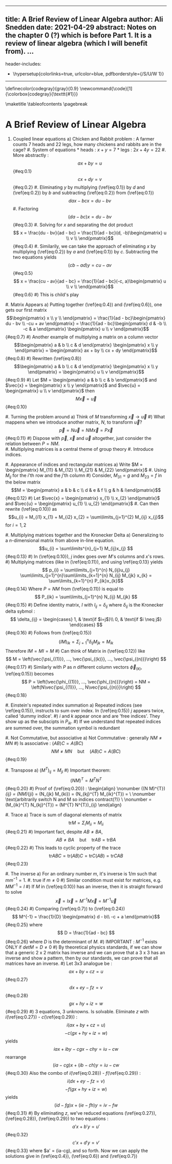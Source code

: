 <!--
Compile :
    pandoc -f markdown notes/some_file.md --filter pandoc-crossref -t latex -o some_file.pdf

--
Notes:
    1. http://lierdakil.github.io/pandoc-crossref/
    
-->


<!--
    YAML section
-->
---
title: A Brief Review of Linear Algebra
author: Ali Snedden
date: 2021-04-29
abstract: Notes on the chapter 0 (?) which is before Part 1. It is a review of linear algebra (which I will benefit from).
...
---
header-includes:
  - \hypersetup{colorlinks=true,
            urlcolor=blue,
            pdfborderstyle={/S/U/W 1}}
---
\definecolor{codegray}{gray}{0.9}
\newcommand{\code}[1]{\colorbox{codegray}{\texttt{#1}}}

\maketitle
\tableofcontents
\pagebreak

A Brief Review of Linear Algebra
====================
1. Coupled linear equations
    a) Chicken and Rabbit problem : A farmer counts 7 heads and 22 legs, how many chickens
       and rabbits are in the cage?
        #. System of equations
            * heads : $x + y = 7$
            * legs  : $2x + 4y = 22$
        #. More abstractly : 
            $$ ax + by = u$$            {#eq:0.1}
            $$ cx + dy = v$$            {#eq:0.2}
        #. Eliminating $y$ by multiplying (\ref{eq:0.1}) by $d$ and (\ref{eq:0.2}) by
           $b$ and subtracting (\ref{eq:0.2}) from (\ref{eq:0.1})
            $$ dax - bcx = du - bv $$
        #. Factoring 
            $$ (da - bc)x = du - bv $$  {#eq:0.3} 
        #. Solving for $x$ and separating the dot product 
            $$ x = \frac{du - bv}{ad - bc} = \frac{1}{ad - bc}(d, -b)\begin{pmatrix} u \\ v \\ 
               \end{pmatrix}$$          {#eq:0.4} 
        #. Similarily, we can take the approach of eliminating $x$ by multiplying 
           (\ref{eq:0.2}) by $a$ and (\ref{eq:0.1})  by $c$. Subtracting the two equations
           yields 
           $$ (cb - ad)y = cu -av$$     {#eq:0.5}
           $$ x = \frac{cu - av}{ad - bc} = \frac{1}{ad - bc}(-c, a)\begin{pmatrix} u \\ v \\ 
              \end{pmatrix}$$ {#eq:0.6} 
    #) This is child's play

#. Matrix Appears
    a) Putting together (\ref{eq:0.4}) and (\ref{eq:0.6}), one gets our first matrix
       $$\begin{pmatrix} x \\ y \\ \end{pmatrix} =
         \frac{1}{ad - bc}\begin{pmatrix} du - bv \\ -cu + av \end{pmatrix} =
         \frac{1}{ad - bc}\begin{pmatrix} d & -b \\ -c & a \end{pmatrix} \begin{pmatrix} u \\ v \end{pmatrix}$$ {#eq:0.7}
    #) Another example of multiplying a matrix on a column vector
       $$\begin{pmatrix} a & b \\ c & d \end{pmatrix} \begin{pmatrix} x \\ y \end{pmatrix} =
        \begin{pmatrix} ax + by \\ cx + dy \end{pmatrix}$$ {#eq:0.8}
    #) Rewritten (\ref{eq:0.8})
       $$\begin{pmatrix} a & b \\ c & d \end{pmatrix} \begin{pmatrix} x \\ y \end{pmatrix} =
        \begin{pmatrix} u \\ v \end{pmatrix}$$ {#eq:0.9}
    #) Let $M = \begin{pmatrix} a & b  \\ c & b  \end{pmatrix}$ and
       $\vec{x} = \begin{pmatrix} x \\ y \end{pmatrix}$ and 
       $\vec{u} = \begin{pmatrix} u \\ v \end{pmatrix}$ then
        $$ M \vec{x} = \vec{u}$$ {#eq:0.10}

#. Turning the problem around
    a) Think of $M$ transforming $\vec{x} \rightarrow \vec{u}$
    #) What mappens when we introduce another matrix, $N$, to transform $\vec{u}$?
    $$\vec{p} = N\vec{u} = N M \vec{x} = P \vec{x}$$ {#eq:0.11}
    #) Dispose with $\vec{p}$, $\vec{x}$ and $\vec{u}$ altogether, just consider the relation
       between $P = N M$.  
        #. Multiplying matrices is a central theme of group theory
        #. Introduce indices. 

#. Appearance of indices and rectangular matrices
    a) Write $M = \begin{pmatrix} M_{11} & M_{12} \\ M_{21} & M_{22} \end{pmatrix}$
        #. Using $M_{ij}$ for the $i$'th row and the $j$'th column
    #) Consider, $M_{31} = g$ and $M_{23} = f$ in the below matrix
        $$M = \begin{pmatrix} a & b & c \\ d & e & f \\ g & h & i\end{pmatrix}$$ {#eq:0.12}
    #) Let $\vec{x} = \begin{pmatrix} x_{1} \\ x_{2} \end{pmatrix}$ and $\vec{u} = \begin{pmatrix} u_{1} \\ u_{2} \end{pmatrix}$ 
        #. Can then rewrite (\ref{eq:0.10}) as 
           $$u_{i} = M_{i1} x_{1} + M_{i2} x_{2} = \sum\limits_{j=1}^{2} M_{ij} x_{j}$$
           for $i = 1, 2$
       
#. Multiplying matrices together and the Kronecker Delta
    a) Generalizing to a $n$-dimensional matrix from above in-line equation.
        $$u_{i} = \sum\limits^{n}_{j=1} M_{ij}x_{j} $$ {#eq:0.13} 
    #) In (\ref{eq:0.10}), $j$ index goes over $M$'s columns and $x$'s rows.
    #) Multiplying matrices (like in (\ref{eq:0.11}), and using \ref{eq:0.13} yields
        $$ p_{i} = \sum\limits_{j=1}^{n} N_{ij}u_{j} \sum\limits_{j=1}^{n}\sum\limits_{k=1}^{n} N_{ij} M_{jk} x_{k} = \sum\limits_{k=1}^{n} P_{ik}x_{k}$$ {#eq:0.14}
    Where $P=NM$ from (\ref{eq:0.11}) is equal to 
    $$ P_{ik} = \sum\limits_{j=1}^{n} N_{ij} M_{jk} $$ {#eq:0.15}
    #) Define identity matrix, $I$ with $I_{ij} = \delta_{ij}$ where $\delta_{ij}$ is the Kronecker delta sybmol : 
    $$ \delta_{ij} = \begin{cases}
                     1, & \text{if $i=j$}\\
                     0, & \text{if $i \neq j$} 
                     \end{cases} $$ {#eq:0.16}
    #) Follows from (\ref{eq:0.15})
    $$ (IM)_{ik} = \Sigma^{n}_{j=1}\delta_{ij}M_{jk} = M_{ik}$$
       Therefore $IM = MI = M$
    #) Can think of Matrix in (\ref{eq:0.12}) like 
    $$ M = \left(\vec{\psi_{(1)}}, ..., \vec{\psi_{(k)}}, ..., \vec{\psi_{(n)}}\right) $${#eq:0.17}
    #) Similarly with $P$ as $n$ different column vectors $\vec{\phi}_{(k)}$, \ref{eq:0.15})
       becomes
    $$ P = \left(\vec{\phi_{(1)}}, ..., \vec{\phi_{(n)}}\right) = NM = \left(N\vec{\psi_{(1)}}, ..., N\vec{\psi_{(n)}}\right) $$ {#eq:0.18}

#. Einstein's repeated index summation
    a) Repeated indices (see \ref{eq:0.15}), instructs to sum over index. In (\ref{eq:0.15})
       $j$ appears twice, called 'dummy indice'. 
    #) $i$ and $k$ appear once and are 'free indices'. They show up as the subscipts in
       $P_{ik}$.
    #) If we understand that repeated indices are summed over, the summation symbol is
       redundant

#. Not Commutative, but associative
    a) Not Commutative : generally $NM \neq MN$
    #) Is associative : $(AB)C = A(BC)$
    $$ NM \neq MN \quad \text{but} \quad (AB)C = A(BC)$$ {#eq:0.19}

#. Transpose
    a) $(M^{T})_{ij} = M_{ji}$
    #) Important theorem:
    $$ (NM)^{T} = M^{T}N^{T} $$ {#eq:0.20}
    #) Proof of (\ref{eq:0.20}) : 
    \begin{align}
       \nonumber ((N M)^{T})_{ij} = (NM)_{ji} = (N_{jk} M_{ki}) = (N_{kj}^{T} M_{ik}^{T}) = \\
       \nonumber \text{arbitrarily switch N and M so indices contract(?)} \\
       \nonumber = (M_{ik}^{T} N_{kj}^{T}) = (M^{T} N^{T})_{ij} 
       \end{align}

#. Trace
    a) Trace is sum of diagonal elements of matrix
    $$ \text{tr} M = \Sigma_{i} M_{ii} = M_{ii} $$          {#eq:0.21}
    #) Important fact, despite $AB \neq BA$, 
    $$ AB \neq BA \quad \text{but} \quad \text{tr} AB = \text{tr} BA$$  {#eq:0.22}
    #) This leads to cyclic property of the trace
    $$ \text{tr} ABC = \text{tr} (AB)C = \text{tr} C(AB) = \text{tr} CAB $$  {#eq:0.23}

#. The inverse
    a) For an ordinary number $m$, it's inverse is $1/m$ such that $m m^{-1} = 1$. 
        #. true if $m \neq 0$
    #) Similar condition must exist for matrices, e.g. $M M^{-1} = I$
    #) If $M$ in (\ref{eq:0.10}) has an inverse, then it is straight forward to solve
    $$ \vec{x} = I\vec{x} = M^{-1}M\vec{x} = M^{-1}\vec{u}$$  {#eq:0.24}
    #) Comparing (\ref{eq:0.7}) to (\ref{eq:0.24})
    $$ M^{-1} = \frac{1}{D} \begin{pmatrix} d  - b\\ -c + a \end{pmatrix}$$ {#eq:0.25}
    where
    $$ D = \frac{1}{ad - bc} $$ {#eq:0.26}
    where $D$ is the determinant of $M$.
    #) IMPORTANT : $M^{-1}$ exists ONLY if $det M = D \neq 0$
    #) By theoretical physics standards, if we can show that a generic 2 x 2 matrix has
       inverse and we can prove that a 3 x 3 has an inverse and show a pattern, then by 
       our standards, we can prove that all matrices have an inverse.
    #) Let 3x3 analogue be : 
    $$ ax + by + cz = u $$ {#eq:0.27}
    $$ dx + ey - fz = v $$ {#eq:0.28}
    $$ gx + hy + iz = w $$ {#eq:0.29}
    #) 3 equations, 3 unknowns. Is solvable. Eliminate $z$ with $i$(\ref{eq:0.27}) - $c$(\ref{eq:0.29}) :
    $$ i(ax + by + cz = u) $$ 
    $$ -c(gx + hy + iz = w) $$
    yields
    $$ iax + iby -cgx - chy = iu - cw$$
    rearrange
    $$ (ia-cg)x + (ib - ch)y = iu - cw$$ {#eq:0.30}
    Also the combo of $i$(\ref{eq:0.28}) - $f$(\ref{eq:0.29}) : 
    $$ i(dx + ey - fz = v) $$ 
    $$ -f(gx + hy + iz = w) $$
    yields 
    $$ (id-fg)x + (ie -fh)y = iv - fw $$ {#eq:0.31}
    #) By eliminating $z$, we've reduced equations (\ref{eq:0.27}), (\ref{eq:0.28}),
       (\ref{eq:0.29}) to two equations : 
    $$ a'x + b'y = u'$$ {#eq:0.32}
    $$ c'x + d'y = v'$$ {#eq:0.33}
    where $a' = (ia-cg), and so forth. Now we can apply the solutions give in (\ref{eq:0.4}),
    (\ref{eq:0.6}) and (\ref{eq:0.7})







